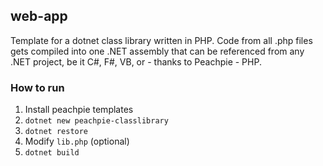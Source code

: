 ## web-app

Template for a dotnet class library written in PHP. Code from all .php files gets compiled into one .NET assembly that can be referenced from any .NET project, be it C#, F#, VB, or - thanks to Peachpie - PHP.

### How to run
1. Install peachpie templates
2. `dotnet new peachpie-classlibrary`
3. `dotnet restore`
4.  Modify `lib.php` (optional)
5. `dotnet build`
